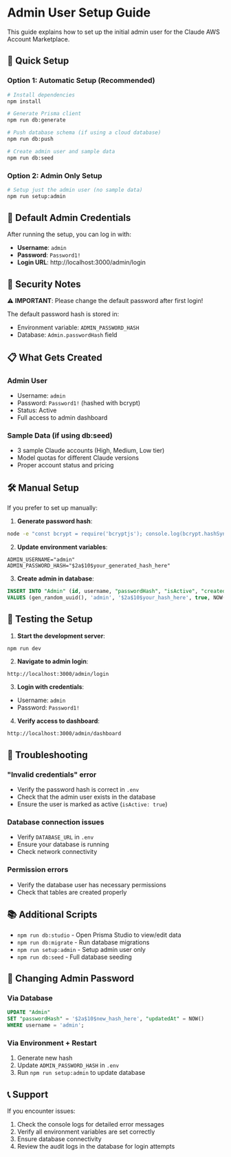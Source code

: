 # Admin User Setup Guide

This guide explains how to set up the initial admin user for the Claude AWS Account Marketplace.

## 🚀 Quick Setup

### Option 1: Automatic Setup (Recommended)

```bash
# Install dependencies
npm install

# Generate Prisma client
npm run db:generate

# Push database schema (if using a cloud database)
npm run db:push

# Create admin user and sample data
npm run db:seed
```

### Option 2: Admin Only Setup

```bash
# Setup just the admin user (no sample data)
npm run setup:admin
```

## 👤 Default Admin Credentials

After running the setup, you can log in with:

- **Username**: `admin`
- **Password**: `Password1!`
- **Login URL**: http://localhost:3000/admin/login

## 🔐 Security Notes

⚠️ **IMPORTANT**: Please change the default password after first login!

The default password hash is stored in:
- Environment variable: `ADMIN_PASSWORD_HASH`
- Database: `Admin.passwordHash` field

## 📋 What Gets Created

### Admin User
- Username: `admin`
- Password: `Password1!` (hashed with bcrypt)
- Status: Active
- Full access to admin dashboard

### Sample Data (if using db:seed)
- 3 sample Claude accounts (High, Medium, Low tier)
- Model quotas for different Claude versions
- Proper account status and pricing

## 🛠 Manual Setup

If you prefer to set up manually:

1. **Generate password hash**:
```bash
node -e "const bcrypt = require('bcryptjs'); console.log(bcrypt.hashSync('Password1!', 10));"
```

2. **Update environment variables**:
```env
ADMIN_USERNAME="admin"
ADMIN_PASSWORD_HASH="$2a$10$your_generated_hash_here"
```

3. **Create admin in database**:
```sql
INSERT INTO "Admin" (id, username, "passwordHash", "isActive", "createdAt", "updatedAt")
VALUES (gen_random_uuid(), 'admin', '$2a$10$your_hash_here', true, NOW(), NOW());
```

## 🧪 Testing the Setup

1. **Start the development server**:
```bash
npm run dev
```

2. **Navigate to admin login**:
```
http://localhost:3000/admin/login
```

3. **Login with credentials**:
- Username: `admin`
- Password: `Password1!`

4. **Verify access to dashboard**:
```
http://localhost:3000/admin/dashboard
```

## 🔧 Troubleshooting

### "Invalid credentials" error
- Verify the password hash is correct in `.env`
- Check that the admin user exists in the database
- Ensure the user is marked as active (`isActive: true`)

### Database connection issues
- Verify `DATABASE_URL` in `.env`
- Ensure your database is running
- Check network connectivity

### Permission errors
- Verify the database user has necessary permissions
- Check that tables are created properly

## 📚 Additional Scripts

- `npm run db:studio` - Open Prisma Studio to view/edit data
- `npm run db:migrate` - Run database migrations
- `npm run setup:admin` - Setup admin user only
- `npm run db:seed` - Full database seeding

## 🔄 Changing Admin Password

### Via Database
```sql
UPDATE "Admin" 
SET "passwordHash" = '$2a$10$new_hash_here', "updatedAt" = NOW()
WHERE username = 'admin';
```

### Via Environment + Restart
1. Generate new hash
2. Update `ADMIN_PASSWORD_HASH` in `.env`
3. Run `npm run setup:admin` to update database

## 📞 Support

If you encounter issues:
1. Check the console logs for detailed error messages
2. Verify all environment variables are set correctly
3. Ensure database connectivity
4. Review the audit logs in the database for login attempts